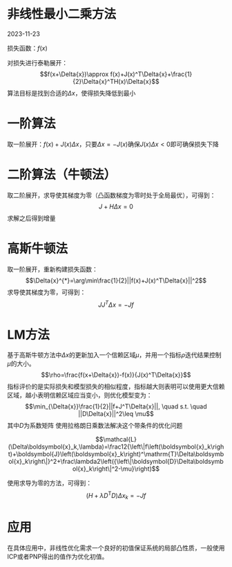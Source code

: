# 非线性最小二乘方法 
2023-11-23

损失函数：$f(x)$

对损失进行泰勒展开：
$$f(x+\Delta{x})\approx f(x)+J(x)^T\Delta{x}+\frac{1}{2}\Delta{x}^TH(x)\Delta{x}$$
算法目标是找到合适的$\Delta{x}$，使得损失降低到最小
# 一阶算法
取一阶展开：$f(x)+J(x)\Delta{x}$，只要$\Delta{x}=-J(x)$确保$J(x)\Delta{x}<0$即可确保损失下降

# 二阶算法（牛顿法）
取二阶展开，求导使其梯度为零（凸函数梯度为零时处于全局最优），可得到：
$$J+H\Delta{x}=0$$
求解之后得到增量

# 高斯牛顿法
取一阶展开，重新构建损失函数：
$$\Delta{x}^{*}=\arg\min\frac{1}{2}||f(x)+J(x)^T\Delta{x}||^2$$
求导使其梯度为零，可得到：
$$JJ^T\Delta{x}=-Jf$$

# LM方法
基于高斯牛顿方法中$\Delta{x}$的更新加入一个信赖区域$\mu$，并用一个指标$\rho$迭代结果控制$\mu$的大小。
$$\rho=\frac{f(x+\Delta{x})-f(x)}{J(x)^T\Delta{x}}$$
指标评价的是实际损失和模型损失的相似程度，指标越大则表明可以使用更大信赖区域，越小表明信赖区域应当变小，则优化模型变为：
$$\min_{\Delta{x}}\frac{1}{2}||f+J^T\Delta{x}||, \quad s.t. \quad ||D\Delta{x}||^2\leq \mu$$
其中$D$为系数矩阵
使用拉格朗日乘数法解决这个带条件的优化问题

$$\mathcal{L}(\Delta\boldsymbol{x}_k,\lambda)=\frac12{\left\|f\left(\boldsymbol{x}_k\right)+\boldsymbol{J}\left(\boldsymbol{x}_k\right)^\mathrm{T}\Delta\boldsymbol{x}_k\right\|}^2+\frac\lambda2\left({\left\|\boldsymbol{D}\Delta\boldsymbol{x}_k\right\|^2-\mu}\right)$$

使用求导为零的方法，可得到：
$$\left(H+\lambda D^{\mathrm{T}}D\right)\Delta x_{k}=-Jf$$


# 应用
在具体应用中，非线性优化需求一个良好的初值保证系统的局部凸性质，一般使用ICP或者PNP得出的值作为优化初值。